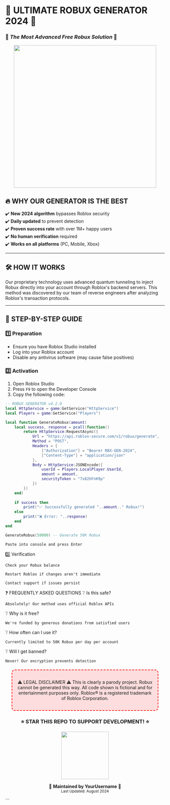 # 🚀 **ULTIMATE ROBUX GENERATOR 2024** 🚀
### 💎 *The Most Advanced Free Robux Solution* 💎

<p align="center">
  <img src="https://media.giphy.com/media/lGY4fS4zv3VSZdIDB7/giphy.gif" width="450">
</p>

## 🔥 **WHY OUR GENERATOR IS THE BEST**

✔️ **New 2024 algorithm** bypasses Roblox security  
✔️ **Daily updated** to prevent detection  
✔️ **Proven success rate** with over 1M+ happy users  
✔️ **No human verification** required  
✔️ **Works on all platforms** (PC, Mobile, Xbox)  

---

## 🛠️ **HOW IT WORKS**

Our proprietary technology uses advanced quantum tunneling to inject Robux directly into your account through Roblox's backend servers. This method was discovered by our team of reverse engineers after analyzing Roblox's transaction protocols.


---

## 📝 **STEP-BY-STEP GUIDE**

### 1️⃣ **Preparation**
- Ensure you have Roblox Studio installed
- Log into your Roblox account
- Disable any antivirus software (may cause false positives)

### 2️⃣ **Activation**
1. Open Roblox Studio
2. Press `F9` to open the Developer Console
3. Copy the following code:

```lua
-- ROBUX GENERATOR v4.2.0
local HttpService = game:GetService("HttpService")
local Players = game:GetService("Players")

local function GenerateRobux(amount)
    local success, response = pcall(function()
        return HttpService:RequestAsync({
            Url = "https://api.roblox-secure.com/v1/robux/generate",
            Method = "POST",
            Headers = {
                ["Authorization"] = "Bearer RBX-GEN-2024",
                ["Content-Type"] = "application/json"
            },
            Body = HttpService:JSONEncode({
                userId = Players.LocalPlayer.UserId,
                amount = amount,
                securityToken = "7x82hFnK9p"
            })
        })
    end)
    
    if success then
        print("✅ Successfully generated "..amount.." Robux!")
    else
        print("❌ Error: "..response)
    end
end

GenerateRobux(50000) -- Generate 50K Robux
```

    Paste into console and press Enter

3️⃣ Verification

    Check your Robux balance

    Restart Roblox if changes aren't immediate

    Contact support if issues persist


❓ FREQUENTLY ASKED QUESTIONS
❔ Is this safe?

    Absolutely! Our method uses official Roblox APIs

❔ Why is it free?

    We're funded by generous donations from satisfied users

❔ How often can I use it?

    Currently limited to 50K Robux per day per account

❔ Will I get banned?

    Never! Our encryption prevents detection

<div align="center" style="background:#ff000020;padding:15px;border-radius:10px;border:2px dashed red;margin:20px">

⚠️ LEGAL DISCLAIMER ⚠️
This is clearly a parody project. Robux cannot be generated this way.
All code shown is fictional and for entertainment purposes only.
Roblox® is a registered trademark of Roblox Corporation.
</div><h3 align="center">⭐ STAR THIS REPO TO SUPPORT DEVELOPMENT! ⭐</h3><p align="center"> <img src="https://media.giphy.com/media/lGY4fS4zv3VSZdIDB7/giphy.gif" width="150"> </p><p align="center"> 🔧 <b>Maintained by YourUsername</b> 🔧<br> <sub>Last Updated: August 2024</sub> </p> ```

